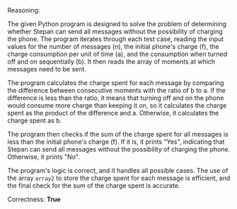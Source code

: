 Reasoning:

The given Python program is designed to solve the problem of determining whether Stepan can send all messages without the possibility of charging the phone. The program iterates through each test case, reading the input values for the number of messages (n), the initial phone's charge (f), the charge consumption per unit of time (a), and the consumption when turned off and on sequentially (b). It then reads the array of moments at which messages need to be sent.

The program calculates the charge spent for each message by comparing the difference between consecutive moments with the ratio of b to a. If the difference is less than the ratio, it means that turning off and on the phone would consume more charge than keeping it on, so it calculates the charge spent as the product of the difference and a. Otherwise, it calculates the charge spent as b.

The program then checks if the sum of the charge spent for all messages is less than the initial phone's charge (f). If it is, it prints "Yes", indicating that Stepan can send all messages without the possibility of charging the phone. Otherwise, it prints "No".

The program's logic is correct, and it handles all possible cases. The use of the array `array2` to store the charge spent for each message is efficient, and the final check for the sum of the charge spent is accurate.

Correctness: **True**